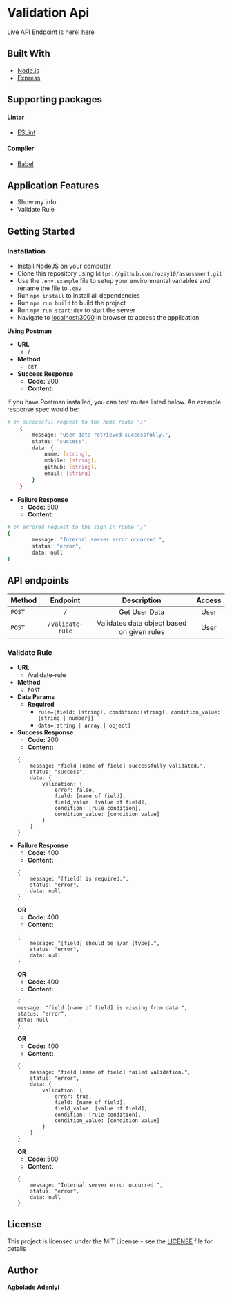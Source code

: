 # Validation Api

Live API Endpoint is here! [here](https://frozen-waters-52353.herokuapp.com/)

## Built With

* [Node.js](https://nodejs.org/)
* [Express](https://expressjs.com/)

## Supporting packages
#### Linter
* [ESLint](https://eslint.org/)

#### Compiler
* [Babel](https://babeljs.io/)

## Application Features
* Show my info
* Validate Rule

## Getting Started
### Installation
* Install [NodeJS](https://nodejs.org/) on your computer
* Clone this repository using `https://github.com/rozay10/assessment.git`
* Use the `.env.example` file to setup your environmental variables and rename the file to `.env`
* Run `npm install` to install all dependencies
* Run `npm run build` to build the project
* Run `npm run start:dev` to start the server
* Navigate to [localhost:3000](http://localhost:4500/) in browser to access the application

**Using Postman**

-   **URL**
    -   /
-   **Method**
    -   `GET`
-   **Success Response**
    -   **Code:** 200
    -   **Content:**

If you have Postman installed, you can test routes listed below. An example response spec would be:
```bash
# on successful request to the home route "/"
    {
        message: "User data retrieved successfully.",
        status: "success",
        data: {
            name: [string],
            mobile: [string],
            github: [string],
            email: [string]
        }
    }
```
-   **Failure Response**
    -   **Code:** 500
    -   **Content:**

```bash
# on errored request to the sign in route "/"
{
        message: "Internal server error occurred.",
        status: "error",
        data: null
}
```


## API endpoints

| Method   |                    Endpoint                     |                Description                 |        Access         |
| :------- | :---------------------------------------------: | :----------------------------------------: | :-------------------: |
| `POST`   |              `/`              |       Get User Data      |        User        |
| `POST`   |              `/validate-rule`              |           Validates data object based on given rules           | User |


### **Validate Rule**
-   **URL**
    -   /validate-rule
-   **Method**
    -   `POST`
-   **Data Params**
    -   **Required**
        -   `rule={field: [string], condition:[string], condition_value: [string | number]}`
        -   `data=[string | array | object]`
-   **Success Response**
    -   **Code:** 200
    -   **Content:**
    ```
    {
        message: "field [name of field] successfully validated.",
        status: "success",
        data: {
            validation: {
                error: false,
                field: [name of field],
                field_value: [value of field],
                condition: [rule condition],
                condition_value: [condition value]
            }
        }
    }
    ```
-   **Failure Response**
    -   **Code:** 400
    -   **Content:**
    ```
    {
        message: "[field] is required.",
        status: "error",
        data: null
    }
    ```
    **OR**
    -   **Code:** 400
    -   **Content:**
    ```
    {
        message: "[field] should be a/an [type].",
        status: "error",
        data: null
    }
    ```
    **OR**
    -   **Code:** 400
    -   **Content:**
    ```
    {
    message: "field [name of field] is missing from data.",
    status: "error",
    data: null
    }
    ```
    **OR**
    -   **Code:** 400
    -   **Content:**
    ```
    {
        message: "field [name of field] failed validation.",
        status: "error",
        data: {
            validation: {
                error: true,
                field: [name of field],
                field_value: [value of field],
                condition: [rule condition],
                condition_value: [condition value]
            }
        }
    }
    ```
    **OR**
    -   **Code:** 500
    -   **Content:**
    ```
    {
        message: "Internal server error occurred.",
        status: "error",
        data: null
    }
    ```
## License

This project is licensed under the MIT License - see the [LICENSE](LICENSE) file for details

## Author

 **Agbolade Adeniyi**
